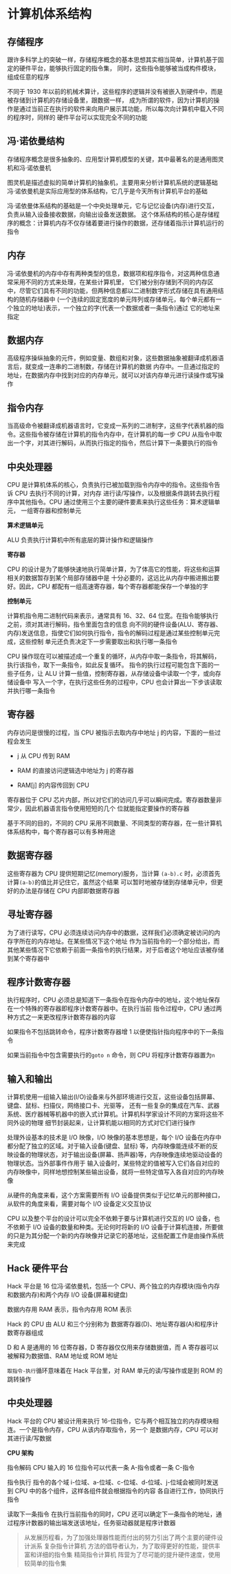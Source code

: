 # 计算机体系结构

## 存储程序

跟许多科学上的突破一样，存储程序概念的基本思想其实相当简单，计算机基于固定的硬件平台，能够执行固定的指令集，
同时，这些指令能够被当成构件模块，组成任意的程序

不同于 1930 年以前的机械术算计，这些程序的逻辑并没有被嵌入到硬件中，而是被存储到计算机的存储设备里，跟数据一样，
成为所谓的软件，因为计算机的操作是通过当前正在执行的软件来向用户展示其功能，所以每次向计算机中载入不同的程序时，同样的
硬件平台可以实现完全不同的功能

## 冯·诺依曼结构

存储程序概念是很多抽象的、应用型计算机模型的关键，其中最著名的是通用图灵机和冯·诺依曼机

图灵机是描述虚拟的简单计算机的抽象机，主要用来分析计算机系统的逻辑基础
冯·诺依曼机是实际应用型的体系结构，它几乎是今天所有计算机平台的基础

冯·诺依曼体系结构的基础是一个中央处理单元，它与记忆设备(内存)进行交互，负责从输入设备接收数据，向输出设备发送数据。
这个体系结构的核心是存储程序的概念：计算机内存不仅存储着要进行操作的数据，还存储着指示计算机运行的指令

## 内存

冯·诺依曼机的内存中存有两种类型的信息，数据项和程序指令，对这两种信息通常采用不同的方式来处理，在某些计算机里，
它们被分别存储到不同的内存区中，尽管它们具有不同的功能，但两种信息都以二进制数字形式存储在具有通用结构的随机存储器中
(一个连续的固定宽度的单元阵列或存储单元，每个单元都有一个独立的地址)表示，一个独立的字(代表一个数据或者一条指令)通过
它的地址来指定

## 数据内存

高级程序操纵抽象的元件，例如变量、数组和对象，这些数据抽象被翻译成机器语言后，就变成一连串的二进制数，存储在计算机的数据
内存中。一旦通过指定的地址，在数据内存中找到对应的内存单元，就可以对该内存单元进行读操作或写操作

## 指令内存

当高级命令被翻译成机器语言时，它变成一系列的二进制字，这些字代表机器的指令。这些指令被存储在计算机的指令内存中，在计算机的每一步
CPU 从指令中取出一个字，对其进行解码，从而执行指定的指令，然后计算下一条要执行的指令

## 中央处理器

CPU 是计算机体系的核心，负责执行已被加载到指令内存中的指令。这些指令告诉 CPU 去执行不同的计算，对内存
进行读/写操作，以及根据条件跳转去执行程序中其他指令。CPU 通过使用三个主要的硬件要素来执行这些任务：算术逻辑单元，
一组寄存器和控制单元

**算术逻辑单元**

ALU 负责执行计算机中所有底层的算计操作和逻辑操作

**寄存器**

CPU 的设计是为了能够快速地执行简单计算，为了体高它的性能，将这些和运算相关的数据暂存到某个局部存储器中是
十分必要的，这远比从内存中搬进搬出要好。因此，CPU 都配有一组高速寄存器，每个寄存器都能保存一个单独的字

**控制单元**

计算机指令用二进制代码来表示，通常具有 16、32、64 位宽。在指令能够执行之前，须对其进行解码，指令里面包含的信息
向不同的硬件设备(ALU、寄存器、内存)发送信息，指使它们如何执行指令，指令的解码过程是通过某些控制单元完成，这些控制
单元还负责决定下一步需要取出和执行哪一条指令

CPU 操作现在可以被描述成一个重复的循环，从内存中取一条指令，将其解码，执行该指令，取下一条指令，如此反复循环。
指令的执行过程可能包含下面的一些子任务，让 ALU 计算一些值，控制寄存器，从存储设备中读取一个字，或向存储设备中
写入一个字，在执行这些任务的过程中，CPU 也会计算出一下步该读取并执行哪一条指令

## 寄存器

内存访问是很慢的过程，当 CPU 被指示去取内存中地址 j 的内容，下面的一些过程会发生

- j 从 CPU 传到 RAM

- RAM 的直接访问逻辑选中地址为 j 的寄存器

- RAM[j] 的内容传回到 CPU

寄存器位于 CPU 芯片内部，所以对它们的访问几乎可以瞬间完成。寄存器数量非常少，因此机器语言指令使用短短的几个
位就能指定要操作的寄存器

基于不同的目的，不同的 CPU 采用不同数量、不同类型的寄存器，在一些计算机体系结构中，每个寄存器可以有多种用途

## 数据寄存器

这些寄存器为 CPU 提供短期记忆(memory)服务，当计算 `(a-b).c` 时，必须首先计算`(a-b)`的值比并记住它，虽然这个结果
可以暂时地被存储到存储单元中，但更好的办法是存储在 CPU 内部即数据寄存器

## 寻址寄存器

为了进行读写，CPU 必须连续访问内存中的数据，这样我们必须确定被访问的内存字所在的内存地址。在某些情况下这个地址
作为当前指令的一个部分给出，而其他某些情况下它依赖于前面一条指令的执行结果，对于后者这个地址应该被存储到某个寄存器中

## 程序计数寄存器

执行程序时，CPU 必须总是知道下一条指令在指令内存中的地址，这个地址保存在一个特殊的寄存器即程序计数寄存器中。在执行当前
指令过程中，CPU 通过两种方式之一来更改程序计数寄存器的内容

如果指令不包括跳转命令，程序计数寄存器增 1 以便使指针指向程序中的下一条指令

如果当前指令中包含需要执行的`goto n` 命令，则 CPU 将程序计数寄存器置为`n`

## 输入和输出

计算机使用一组输入输出(I/O)设备来与外部环境进行交互，这些设备包括屏幕、键盘、鼠标、扫描仪，网络接口卡、光驱等，
还有一些复杂的集成在汽车、武器系统、医疗器械等机器中的嵌入式计算机。计算机科学家设计不同的方案将这些不同外设的物理
细节封装起来，让计算机能以相同的方式对它们进行操作

处理外设基本的技术是 I/O 映像，I/O 映像的基本思想是，每个 I/O 设备在内存中都分配了独立的区域。对于输入设备(键盘、鼠标)
等，内存映像能连续不断的反映设备的物理状态，对于输出设备(屏幕、扬声器)等，内存映像连续地驱动设备的物理状态。当外部事件作用于
输入设备时，某些特定的值被写入它们各自对应的内存映像中，同样地想控制某些输出设备，就将一些特定值写入各自对应的内存映像

从硬件的角度来看，这个方案需要所有 I/O 设备提供类似于记忆单元的那种接口，从软件的角度来看，需要对每个 I/O 设备定义交互协议

CPU 以及整个平台的设计可以完全不依赖于要与计算机进行交互的 I/O 设备，也不依赖于 I/O 设备的数量和种类。无论何时将新的 I/O
设备于计算机连接，所要做的只是为其分配一个新的内存映像并记录它的基地址，这些配置工作是由操作系统来完成

## Hack 硬件平台

Hack 平台是 16 位冯·诺依曼机，包括一个 CPU、两个独立的内存模块(指令内存和数据内存)和两个内存 I/O 设备(屏幕和键盘)

数据内存用 RAM 表示，指令内存用 ROM 表示

Hack 的 CPU 由 ALU 和三个分别称为 数据寄存器(D)、地址寄存器(A)和程序计数寄存器组成

D 和 A 是通用的 16 位寄存器，D 寄存器仅仅用来存储数据值，而 A 寄存器可以被解释为数据值、RAM 地址或 ROM 地址

`取指令-执行`循环意味着在 Hack 平台里，对 RAM 单元的读/写操作或是到 ROM 的跳转操作

## 中央处理器

Hack 平台的 CPU 被设计用来执行 16-位指令，它与两个相互独立的内存模块相连。一个是指令内存，CPU 从该内存取指令，另一个
是数据内存，CPU 可以对其进行读/写数据

**CPU 架构**

指令解码 CPU 输入的 16 位指令可以代表一条 A-指令或者一条 C-指令

指令执行 指令的各个域 i-位域、a-位域、c-位域、d-位域、j-位域会被同时发送到 CPU 中的各个组件，这样各组件就会根据指令的内容
各自进行工作，协同执行指令

读取下一条指令 在执行当前指令的同时，CPU 还可以确定下一条指令的地址，通过程序计数器的输出端发送该地址，任务驱动器就是程序计数器

> 从发展历程看，为了加强处理器性能而付出的努力引出了两个主要的硬件设计派系
> 复杂指令计算机 方法的倡导者认为，为了取得更好的性能，提供丰富和详细的指令集
> 精简指令计算机 阵营为了尽可能的提升硬件速度，使用较简单的指令集
